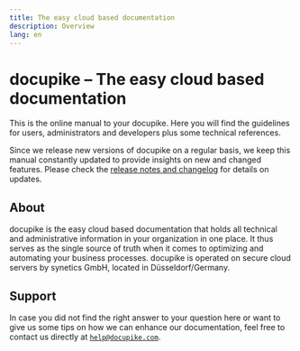 ```yaml
---
title: The easy cloud based documentation
description: Overview
lang: en
---
```


# docupike – The easy cloud based documentation

This is the online manual to your docupike.
Here you will find the guidelines for users, administrators and developers plus some technical references.

Since we release new versions of docupike on a regular basis, we keep this manual constantly updated to provide insights on new and changed features.
Please check the [release notes and changelog](ref/version-history.md) for details on updates.

## About

docupike is the easy cloud based documentation that holds all technical and administrative information in your organization in one place.
It thus serves as the single source of truth when it comes to optimizing and automating your business processes.
docupike is operated on secure cloud servers by synetics GmbH, located in Düsseldorf/Germany.

## Support

In case you did not find the right answer to your question here or want to give us some tips on how we can enhance our documentation, feel free to contact us directly at [`help@docupike.com`](mailto:help@docupike.com).
